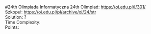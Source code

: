 #24th Olimpiada Informatyczna
24th Olimpiad: https://oi.edu.pl/l/301/<br />
Szkopuł: https://oi.edu.pl/pl/archive/oi/24/str <br />
Solution: ? <br />
Time Complexity: <br />
Points:  <br /> 